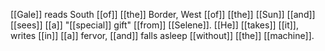 [[Gale]] reads South [[of]] [[the]] Border, West [[of]] [[the]] [[Sun]] [[and]] [[sees]] [[a]] "[[special]] gift" [[from]] [[Selene]]. [[He]] [[takes]] [[it]], writes [[in]] [[a]] fervor, [[and]] falls asleep [[without]] [[the]] [[machine]].